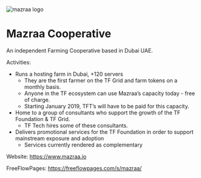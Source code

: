 ![mazraa logo](/img/mazraa-logo.jpg)


# Mazraa Cooperative

An independent Farming Cooperative based in Dubai UAE.

Activities:
- Runs a hosting farm in Dubai, +120 servers
    - They are the first farmer on the TF Grid and farm tokens on a monthly basis.
    - Anyone in the TF ecosystem can use Mazraa’s capacity today - free of charge.
    - Starting January 2019, TFT’s will have to be paid for this capacity.
- Home to a group of consultants who support the growth of the TF Foundation & TF Grid.
    - TF Tech hires some of these consultants.
- Delivers promotional services for the TF Foundation in order to support mainstream exposure and adoption
    - Services currently rendered as complementary 

Website: https://www.mazraa.io

FreeFlowPages: https://freeflowpages.com/s/mazraa/